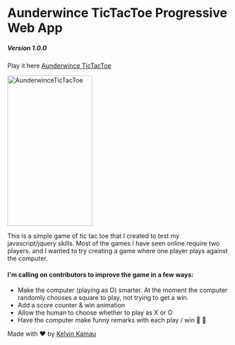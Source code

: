 # Aunderwince TicTacToe Progressive Web App
##### _Version 1.0.0_

Play it here [Aunderwince TicTacToe](https://kelvinkamau.github.io)

<a href="https://github.com/kelvinkamau/AunderwinceTicTacToe/blob/master/IMG-20171204-WA0019.jpg"><img alt="AunderwinceTicTacToe" src="https://github.com/kelvinkamau/AunderwinceTicTacToe/blob/master/IMG-20171204-WA0019.jpg" width="192" height="341"/></a>

This is a simple game of tic tac toe that I created to test my  javascript/jquery skills.
Most of the games I have seen online require two players, and I wanted to try creating a game where one player plays against the computer.

#### I'm calling on contributors to improve the game in a few ways:

* Make the computer (playing as O) smarter. At the moment the computer randomly chooses a square to play, not trying to get a win.
* Add a score counter & win animation
* Allow the human to choose whether to play as X or O
* Have the computer make funny remarks with each play / win 🌲 🍹

Made with ❤️ by [Kelvin Kamau](https://github.com/kelvinkamau)


